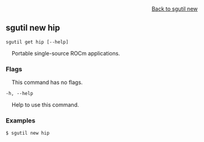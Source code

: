 <div id="readme" class="Box-body readme blob js-code-block-container">
<article class="markdown-body entry-content p-3 p-md-6" itemprop="text">
<p align="right">
<a href="https://github.com/fpgasystems/sgrt/blob/main/cli/manual/sgutil-new.md#sgutil-new">Back to sgutil new</a>
</p>

## sgutil new hip

<code>sgutil get hip [--help]</code>
<p>
  &nbsp; &nbsp; Portable single-source ROCm applications.
</p>
<!-- The number of parallel client threads to run is four by default. -->

### Flags
<p>
  &nbsp; &nbsp; This command has no flags.
</p>

<code>-h, --help <string></code>
<p>
  &nbsp; &nbsp; Help to use this command.
</p>

### Examples
```
$ sgutil new hip
```